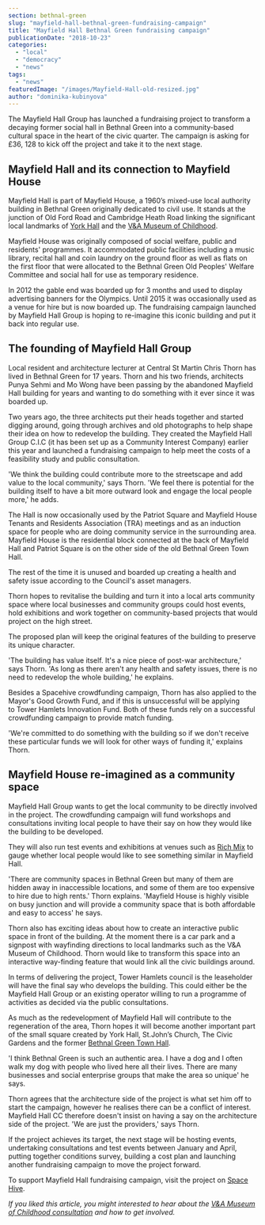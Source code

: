 ```yaml
---
section: bethnal-green
slug: "mayfield-hall-bethnal-green-fundraising-campaign"
title: "Mayfield Hall Bethnal Green fundraising campaign"
publicationDate: "2018-10-23"
categories: 
  - "local"
  - "democracy"
  - "news"
tags: 
  - "news"
featuredImage: "/images/Mayfield-Hall-old-resized.jpg"
author: "dominika-kubinyova"
---
```


The Mayfield Hall Group has launched a fundraising project to transform a decaying former social hall in Bethnal Green into a community-based cultural space in the heart of the civic quarter. The campaign is asking for £36, 128 to kick off the project and take it to the next stage.

## Mayfield Hall and its connection to Mayfield House

Mayfield Hall is part of Mayfield House, a 1960’s mixed-use local authority building in Bethnal Green originally dedicated to civil use. It stands at the junction of Old Ford Road and Cambridge Heath Road linking the significant local landmarks of [York Hall](https://bethnalgreen.romanroadlondon.com/york-hall-spa-turkish-baths/) and the [V&A Museum of Childhood](https://bethnalgreen.romanroadlondon.com/bethnal-green-v-a-museum-of-childhood-history/).

Mayfield House was originally composed of social welfare, public and residents' programmes. It accommodated public facilities including a music library, recital hall and coin laundry on the ground floor as well as flats on the first floor that were allocated to the Bethnal Green Old Peoples' Welfare Committee and social hall for use as temporary residence.

In 2012 the gable end was boarded up for 3 months and used to display advertising banners for the Olympics. Until 2015 it was occasionally used as a venue for hire but is now boarded up. The fundraising campaign launched by Mayfield Hall Group is hoping to re-imagine this iconic building and put it back into regular use.

## The founding of Mayfield Hall Group

Local resident and architecture lecturer at Central St Martin Chris Thorn has lived in Bethnal Green for 17 years. Thorn and his two friends, architects Punya Sehmi and Mo Wong have been passing by the abandoned Mayfield Hall building for years and wanting to do something with it ever since it was boarded up.

Two years ago, the three architects put their heads together and started digging around, going through archives and old photographs to help shape their idea on how to redevelop the building. They created the Mayfield Hall Group C.I.C (it has been set up as a Community Interest Company) earlier this year and launched a fundraising campaign to help meet the costs of a feasibility study and public consultation.

'We think the building could contribute more to the streetscape and add value to the local community,' says Thorn. 'We feel there is potential for the building itself to have a bit more outward look and engage the local people more,' he adds.

The Hall is now occasionally used by the Patriot Square and Mayfield House Tenants and Residents Association (TRA) meetings and as an induction space for people who are doing community service in the surrounding area. Mayfield House is the residential block connected at the back of Mayfield Hall and Patriot Square is on the other side of the old Bethnal Green Town Hall.

The rest of the time it is unused and boarded up creating a health and safety issue according to the Council's asset managers.

Thorn hopes to revitalise the building and turn it into a local arts community space where local businesses and community groups could host events, hold exhibitions and work together on community-based projects that would project on the high street.

The proposed plan will keep the original features of the building to preserve its unique character.

'The building has value itself. It's a nice piece of post-war architecture,' says Thorn. 'As long as there aren't any health and safety issues, there is no need to redevelop the whole building,' he explains.

Besides a Spacehive crowdfunding campaign, Thorn has also applied to the Mayor's Good Growth Fund, and if this is unsuccessful will be applying to Tower Hamlets Innovation Fund. Both of these funds rely on a successful crowdfunding campaign to provide match funding.

'We're committed to do something with the building so if we don't receive these particular funds we will look for other ways of funding it,' explains Thorn.

## Mayfield House re-imagined as a community space

Mayfield Hall Group wants to get the local community to be directly involved in the project. The crowdfunding campaign will fund workshops and consultations inviting local people to have their say on how they would like the building to be developed.

They will also run test events and exhibitions at venues such as [Rich Mix](https://richmix.org.uk/) to gauge whether local people would like to see something similar in Mayfield Hall.

'There are community spaces in Bethnal Green but many of them are hidden away in inaccessible locations, and some of them are too expensive to hire due to high rents.' Thorn explains. 'Mayfield House is highly visible on busy junction and will provide a community space that is both affordable and easy to access' he says.

Thorn also has exciting ideas about how to create an interactive public space in front of the building. At the moment there is a car park and a signpost with wayfinding directions to local landmarks such as the V&A Museum of Childhood. Thorn would like to transform this space into an interactive way-finding feature that would link all the civic buildings around.

In terms of delivering the project, Tower Hamlets council is the leaseholder will have the final say who develops the building. This could either be the Mayfield Hall Group or an existing operator willing to run a programme of activities as decided via the public consultations.

As much as the redevelopment of Mayfield Hall will contribute to the regeneration of the area, Thorn hopes it will become another important part of the small square created by York Hall, St.John’s Church, The Civic Gardens and the former [Bethnal Green Town Hall](https://www.townhallhotel.com/).

'I think Bethnal Green is such an authentic area. I have a dog and I often walk my dog with people who lived here all their lives. There are many businesses and social enterprise groups that make the area so unique' he says.

Thorn agrees that the architecture side of the project is what set him off to start the campaign, however he realises there can be a conflict of interest. Mayfield Hall CC therefore doesn't insist on having a say on the architecture side of the project. 'We are just the providers,' says Thorn.

If the project achieves its target, the next stage will be hosting events, undertaking consultations and test events between January and April, putting together conditions survey, building a cost plan and launching another fundraising campaign to move the project forward.

To support Mayfield Hall fundraising campaign, visit the project on [Space Hive](https://www.spacehive.com/mayfield_hall).

_If you liked this article, you might interested to hear about the [V&A Museum of Childhood consultation](https://bethnalgreen.romanroadlondon.com/v-a-museum-childhood-redesign-consultation/) and how to get involved._
